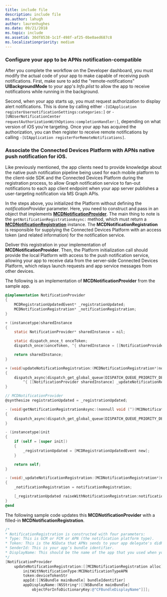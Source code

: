 ```yaml
---
title: include file
description: include file
ms.author: lahugh
author: laurenhughes
ms.date: 09/21/2018
ms.topic: include
ms.assetid: 30df8538-1c1f-498f-af25-0be0aed687c8
ms.localizationpriority: medium
---
```


### Configure your app to be APNs notification-compatible

After you complete the workflow on the Developer dashboard, you must modify the actual code of your app to make capable of receiving push notifications. First, make sure to add the "remote-notifications" **UIBackgroundMode** to your app's _Info.plist_ to allow the app to receive notifications while running in the background. 

Second, when your app starts up, you must request authorization to display alert notifications. This is done by calling either `-[UIApplication registerUsernotificationSettings:categories:]` or `-[UNUserNotificationCenter requestAuthorizationWithOptions:completionHandler:]`, depending on what version of iOS you're targeting. Once your app has acquired the authorization, you can then register to receive remote notifications by calling `-[UIApplication registerForRemoteNotifications]`. 

### Associate the Connected Devices Platform with APNs native push notification for iOS. 
Like previously mentioned, the app clients need to provide knowledge about the native push notification pipeline being used for each mobile platform to the client-side SDK and the Connected Devices Platform during the registration process, to allow Graph notification service to fan-out notifications to each app client endpoint when your app server publishes a user-targeting notification via MS Graph APIs.

In the steps above, you initialized the Platform without defining the *notificationProvider* parameter. Here, you need to construct and pass in an object that implements **[MCDNotificationProvider](../../objectivec-api/core/MCDNotificationProvider.md)**. The main thing to note is the `getNotificationRegistrationAsync:` method, which must return a **[MCDNotificationRegistration](../../objectivec-api/core/MCDNotificationRegistration.md)** instance. The **MCDNotificationRegistration** is responsible for supplying the Connected Devices Platform with an access token (and related information) for the notification service.

Deliver this registration in your implementation of **MCDNotificationProvider**. Then, the Platform initialization call should provide the local Platform with access to the push notification service, allowing your app to receive data from the server-side Connected Devices Platform, which relays launch requests and app service messages from other devices. 

The following is an implementation of **MCDNotificationProvider** from the sample app.

```ObjectiveC
@implementation NotificationProvider
{
    MCDRegistrationUpdatedEvent* _registrationUpdated;
    MCDNotificationRegistration* _notificationRegistration;
}

+ (instancetype)sharedInstance
{
    static NotificationProvider* sharedInstance = nil;

    static dispatch_once_t onceToken;
    dispatch_once(&onceToken, ^{ sharedInstance = [[NotificationProvider alloc] init]; });

    return sharedInstance;
}

+ (void)updateNotificationRegistration:(MCDNotificationRegistration*)notificationRegistration
{
    dispatch_async(dispatch_get_global_queue(DISPATCH_QUEUE_PRIORITY_DEFAULT, 0),
        ^{ [[NotificationProvider sharedInstance] _updateNotificationRegistration:notificationRegistration]; });
}

// MCDNotificationProvider
@synthesize registrationUpdated = _registrationUpdated;

- (void)getNotificationRegistrationAsync:(nonnull void (^)(MCDNotificationRegistration* _Nullable, NSError* _Nullable))completionBlock
{
    dispatch_async(dispatch_get_global_queue(DISPATCH_QUEUE_PRIORITY_DEFAULT, 0), ^{ completionBlock(_notificationRegistration, nil); });
}

- (instancetype)init
{
    if (self = [super init])
    {
        _registrationUpdated = [MCDRegistrationUpdatedEvent new];
    }

    return self;
}

- (void)_updateNotificationRegistration:(MCDNotificationRegistration*)notificationRegistration
{
    _notificationRegistration = notificationRegistration;

    [_registrationUpdated raiseWithNotificationRegistration:notificationRegistration];
}
@end
```

The following sample code updates this **MCDNotificationProvider** with a filled-in **MCDNotificationRegistration**.

```ObjectiveC
/*
* NotificationRegistration is constructed with four parameters:
* Type: This is GCM or FCM or APN (the notification platform type).
* Token: This is the NSData that APNs sends to your app delegate's didRegisterForRemoteNotificationsWithDeviceToken: method. You must convert the NSData into a string by hex-encoding it.
* SenderId: This is your app’s bundle identifier. 
* DisplayName: This should be the name of the app that you used when you registered it on the Microsoft dev portal. 
*/
[NotificationProvider
    updateNotificationRegistration:[[MCDNotificationRegistration alloc]
        initWithNotificationType:MCDNotificationTypeAPN
        token:deviceTokenStr
        appId:[[NSBundle mainBundle] bundleIdentifier]
        appDisplayName:(NSString*)[[NSBundle mainBundle]
            objectForInfoDictionaryKey:@"CFBundleDisplayName"]]];
```
